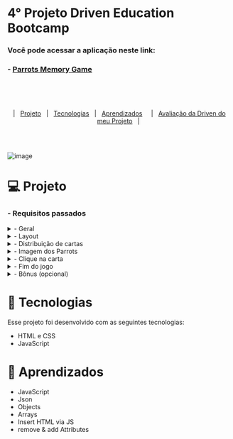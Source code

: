 

# 4° Projeto Driven Education Bootcamp

### Você pode acessar a aplicação neste link:
  ### - <a href="https://filipetenedini.github.io/p4-Driven-Parrots/"> Parrots Memory Game </a>
<br><br><br>
<p align="center">
  |&nbsp;&nbsp;&nbsp<a href="#Projeto">Projeto</a>&nbsp;&nbsp;
  |&nbsp;&nbsp;&nbsp<a href="#Tecnologias">Tecnologias</a>&nbsp;&nbsp;
  |&nbsp;&nbsp;&nbsp<a href="#Aprendizados">Aprendizados</a>&nbsp;&nbsp;&nbsp;&nbsp;
  |&nbsp;&nbsp;&nbsp<a href="#avaliacao">Avaliação da Driven do meu Projeto</a>&nbsp;&nbsp;&nbsp;|&nbsp;
</p>
<br><br>

![image](https://user-images.githubusercontent.com/105571583/212483647-0a5b1d82-97e0-40cb-ae0f-0267670d1226.png)

<h1 id="Projeto"> 💻 Projeto</h1>

<h3>- Requisitos passados </h3>

<details>
<summary>    
- Geral
</summary>

  - [ ]  Não utilize nenhuma biblioteca para implementar este projeto (jQuery, lodash, React, etc), nem outras linguagens que compilem para JS (TypeScript, ELM, etc), somente JavaScript puro.
  - [ ]  Seu projeto deverá ser desenvolvido utilizando Git e GitHub, em um repositório público.
  - [ ]  A cada requisito implementado faça um *commit* com uma mensagem descritiva do que você evoluiu.
  
 </details>
 
<details>
<summary>    
- Layout
</summary>

  - [ ]  Aplicar layout para desktop e mobile, seguindo o Figma.
 
 </details>
 
 <details>
<summary>    
- Distribuição de cartas
</summary>

  - [ ]  Ao entrar no jogo, o usuário deverá ser perguntado com quantas cartas quer jogar (utilize `prompt`).
  - [ ]  O usuário só poderá inserir números pares no `prompt`, de 4 a 14. Qualquer número que fuja dessa regra não deve ser aceito. No caso de números inválidos, o `prompt` deverá ficar sendo repetido em loop, até que o usuário coloque um número válido.
  - [ ]  Após inserir um número de cartas válido, o jogo deverá inserir as cartas viradas pra baixo na página de forma que a distribuição seja aleatória.

</details>

<details>
<summary>
- Imagem dos Parrots
</summary

  - [ ]  É obrigatório que tanto a imagem do papagaio virado pra baixo quanto a imagem virada pra cima (gif) sejam implementadas como tag `<img src="...">` (não deve ser um background).
    - OBS: a carta em si pode ser uma `<div>`, somente a imagem do papagaio que deve ser uma `<img>`.
  - [ ]  Papagaios iguais devem necessariamente usar a mesma imagem como base (não podem ser arquivos diferentes para um mesmo papagaio).
 
 </details>
 
 <details>
 <summary>
 - Clique na carta
 </summary>
 
- [ ]  Ao clicar em uma carta, ela deve ser virada.
- [ ]  Caso seja a primeira carta do par, ela deve permanecer virada até o usuário escolher a segunda carta.
- [ ]  Caso seja a segunda carta virada, existem duas situações:
    - [ ]  Caso seja igual à primeira carta, o usuário acertou e ambas agora devem ficar viradas pra cima até o final do jogo;
    - [ ]  Caso seja uma carta diferente da primeira carta virada, o usuário errou. Nesse caso, o jogo deve **aguardar 1 segundo** e então virar as duas cartas para baixo novamente.
 </details>  

<details>
<summary>    
- Fim do jogo
</summary>

- [ ]  Quando o usuário terminar de virar todas as cartas corretamente, deverá ser exibido um alert com a mensagem "Você ganhou em X jogadas!", sendo X a quantidade de vezes que o usuário virou uma carta no jogo, ou seja, cada carta virada é uma jogada, não é virar duas cartas que é uma jogada.

</details>

<details>
<summary>    
- Bônus (opcional)
</summary>

<details>
<summary>    
- Relógio
</summary>

- [ ]  Coloque um relógio no topo superior direito da tela, contando quantos segundos já passaram desde o início do jogo.
- [ ]  Ao final do jogo, a mensagem de vitória deverá ser acrescida do tempo que o usuário levou pra finalizar o jogo, no seguinte formato: `Você ganhou em X jogadas! A duração do jogo foi de Y segundos!`.

</details>

<details>
<summary>    
- Reinicio de Jogo
</summary>

- [ ]  Ao final do jogo, após o alert de vitória, pergunte com um **prompt** se o usuário gostaria de reiniciar a partida.
- [ ]  Se ele responder `sim`, comece novamente o jogo perguntando a quantidade de cartas.
- [ ]  Se ele responder `não`, apenas feche o prompt e deixe as cartas como estão.
- [ ]  O prompt deve receber as strings “**sim**” e “**não**”, com todas as letras minúsculas e acentuação correta.
    - Esse prompt não deveria aceitar "s", "S", "n", "N" ou qualquer variação com letras maiúsculas ou minúsculas.

</details>
</details>

<h1 id="Tecnologias">🚀 Tecnologias</h1>

Esse projeto foi desenvolvido com as seguintes tecnologias:

- HTML e CSS
- JavaScript


<h1 id="Aprendizados">🧠 Aprendizados</h1>

- JavaScript
- Json
- Objects
- Arrays
- Insert HTML via JS
- remove & add Attributes
